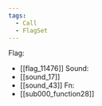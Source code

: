 ```yaml
---
tags:
  - Call
  - FlagSet
---
```

Flag:
- [[flag_11476]]
Sound:
- [[sound_17]]
- [[sound_43]]
Fn:
- [[sub000_function28]]
